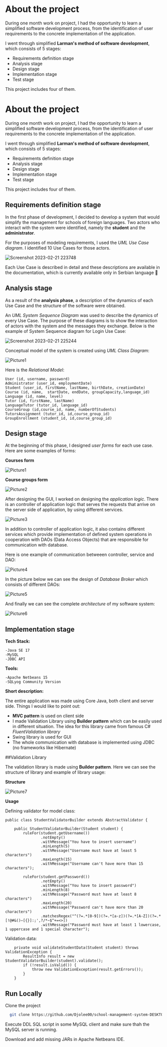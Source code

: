 
# About the project

During one month work on project, I had the opportunity to learn a simplified software development process, from the identification of user requirements to the concrete implementation of the application.

I went through simplified **Larman's method of software development**, which consists of 5 stages:

 - Requirements definition stage
 - Analysis stage
 - Design stage
 - Implementation stage
 - Test stage


This project includes four of them.

# About the project

During one month work on project, I had the opportunity to learn a simplified software development process, from the identification of user requirements to the concrete implementation of the application.

I went through simplified **Larman's method of software development**, which consists of 5 stages:

 - Requirements definition stage
 - Analysis stage
 - Design stage
 - Implementation stage
 - Test stage


This project includes four of them.

## Requirements definition stage

In the first phase of development, I decided to develop a system that would simplify the management for schools of foreign languages. Two actors who interact with the system were identified, namely the **student** and the **administrator**.

For the purposes of modeling requirements, I used the *UML Use Case diagram*. I identified 10 Use Cases for those actors.

![Screenshot 2023-02-21 223748](https://user-images.githubusercontent.com/93478227/220464292-faf38479-f9cd-4770-99a2-32c0713b9e9d.jpg)


Each Use Case is described in detail and these descriptions are available in the documentation, which is currently available only in Serbian language :shushing_face: 


## Analysis stage


As a result of the **analysis phase**, a description of the dynamics of each Use Case and the structure of the software were obtained.

An *UML System Sequence Diagram* was used to describe the dynamics of every Use Case. The purpose of these diagrams is to show the interaction of actors with the system and the messages they exchange.
Below is the example of System Sequence diagram for Login Use Case:

![Screenshot 2023-02-21 225244](https://user-images.githubusercontent.com/93478227/220467072-229cc599-11ac-4e77-a16d-988799793615.jpg)

Conceptual model of the system is created using *UML Class Diagram*:

![Picture1](https://user-images.githubusercontent.com/93478227/220468871-8d6b730f-8317-49ac-b813-b7a4ea3ade23.jpg)

Here is the *Relational Model*:

```
User (id, username, password)
Administrator (user_id, employmentDate)
Student (user_id, firstName, lastName, birthDate, creationDate)
Course (id, name,  startDate, endDate, groupCapacity,language_id)
Language (id, name, level)
Tutor (id, firstName, lastName)
LanguageTutor (tutor_id, language_id)
CourseGroup (id,course_id, name, numberOfStudents)
TutorsAssignment (tutor_id, id,course_group_id)
GroupEnrollment (student_id, id,course_group_id)

```
## Design stage

At the beginning of this phase, I designed *user forms* for each use case. Here are some examples of forms:

**Courses form**

![Picture1](https://user-images.githubusercontent.com/93478227/220786151-e921c3f4-6b9e-484b-846a-7cea5fcdf022.jpg)


**Course groups form**

![Picture2](https://user-images.githubusercontent.com/93478227/220786153-7b67c2da-6a89-4df2-852a-16fb0517bcfe.jpg)



After designing the GUI, I worked on designing the *application logic*.
There is an controller of application logic that serves the requests that arrive on the server side of application, by using different services.

![Picture3](https://user-images.githubusercontent.com/93478227/220786684-21d2945d-e4df-4762-a3ac-7925fffded74.png)

In addition to controller of application logic, it also contains different services which provide implementation of defined system operations in cooperation with DAOs (Data Access Objects) that are responsible for communication with database.

Here is one example of communication betweeen controller, service and DAO:

![Picture4](https://user-images.githubusercontent.com/93478227/220787455-58892777-c38b-45b5-8c79-614b93176ff7.png)

In the picture below we can see the design of *Database Broker* which consists of different DAOs:

![Picture5](https://user-images.githubusercontent.com/93478227/220787659-b71935ce-d98b-46d8-bb40-bc9f7fab07b9.jpg)

And finally we can see the complete *architecture* of my software system:

![Picture6](https://user-images.githubusercontent.com/93478227/220787846-6b9599fa-087f-4394-bf49-3a47df30b173.png)
## Implementation stage

**Tech Stack:**
```
-Java SE 17
-MySQL
-JDBC API

```
**Tools:**
```
-Apache Netbeans 15
-SQLyog Community Version
```

**Short description:**

The entire application was made using Core Java, both client and server side. Things I would like to point out:

- **MVC pattern** is used on client side 
- I made Validation Library using **Builder pattern** which can be easily used in different situation. The idea for this library came from famous C# *FluentValidation library*
- Swing library is used for GUI
- The whole communication with database is implemented using JDBC (no frameworks like Hibernate)


##Validation Library

The validation library is made using **Builder pattern**. Here we can see the structure of library and example of library usage:

**Structure**

![Picture7](https://user-images.githubusercontent.com/93478227/220790843-0b90d2c9-f64c-4a2f-aa5f-49ca8112784f.jpg)

**Usage**

Defining validator for model class:
```
public class StudentValidatorBuilder extends AbstractValidator {
    
    public StudentValidatorBuilder(Student student) {
        ruleFor(student.getUsername())
                .notEmpty()
                .withMessage("You have to insert username")
                .minLength(5)
                .withMessage("Username must have at least 5 characters")
                .maxLength(15)
                .withMessage("Username can't have more than 15 characters");
        
        ruleFor(student.getPassword())
                .notEmpty()
                .withMessage("You have to insert password")
                .minLength(8)
                .withMessage("Password must have at least 8 characters")
                .maxLength(20)
                .withMessage("Password can't have more than 20 characters")
                .matchesRegex("^(?=.*[0-9])(?=.*[a-z])(?=.*[A-Z])(?=.*[!@#&()–[{}]:;',?/*~$^+=<>])
                .withMessage("Password must have at least 1 lowercase, 1 uppercase and 1 special character");

 ```

Validation data:

```
    private void validateStudentData(Student student) throws ValidationException {
        ResultInfo result = new StudentValidatorBuilder(student).validate();
        if (!result.isValid()) {
            throw new ValidationException(result.getErrors());
        }
    }
```
## Run Locally

Clone the project

```bash
  git clone https://github.com/Djolee00/school-management-system-DESKTOP
```
Execute DDL SQL script in some MySQL client and make sure thah the MySQL server is running.

Download and add missing JARs in Apache Netbeans IDE.

